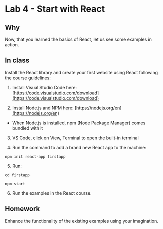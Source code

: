 # Lab 4 - Start with React
## Why
Now, that you learned the basics of React, let us see some examples in action.

## In class
Install the React library and create your first website using React following the course guidelines:

1. Install Visual Studio Code here: [https://code.visualstudio.com/download](https://code.visualstudio.com/download)

2. Install Node.js and NPM here: [https://nodejs.org/en](https://nodejs.org/en)

- When Node.js is installed, npm (Node Package Manager) comes bundled with it

3. VS Code, click on View, Terminal to open the built-in terminal

4. Run the command to add a brand new React app to the machine:

<code>npm init react-app firstapp</code>

5. Run:

<code>cd firstapp \
npm start</code>

6. Run the examples in the React course.

## Homework
Enhance the functionality of the existing examples using your imagination.